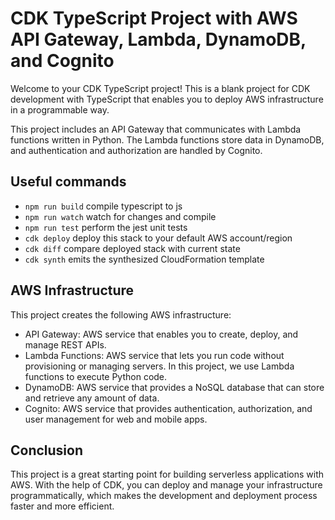 # CDK TypeScript Project with AWS API Gateway, Lambda, DynamoDB, and Cognito

Welcome to your CDK TypeScript project! This is a blank project for CDK development with TypeScript that enables you to deploy AWS infrastructure in a programmable way.

This project includes an API Gateway that communicates with Lambda functions written in Python. The Lambda functions store data in DynamoDB, and authentication and authorization are handled by Cognito.

## Useful commands

* `npm run build`   compile typescript to js
* `npm run watch`   watch for changes and compile
* `npm run test`    perform the jest unit tests
* `cdk deploy`      deploy this stack to your default AWS account/region
* `cdk diff`        compare deployed stack with current state
* `cdk synth`       emits the synthesized CloudFormation template

## AWS Infrastructure
This project creates the following AWS infrastructure:

* API Gateway: AWS service that enables you to create, deploy, and manage REST APIs.
* Lambda Functions: AWS service that lets you run code without provisioning or managing servers. In this project, we use Lambda functions to execute Python code.
* DynamoDB: AWS service that provides a NoSQL database that can store and retrieve any amount of data.
* Cognito: AWS service that provides authentication, authorization, and user management for web and mobile apps.

## Conclusion
This project is a great starting point for building serverless applications with AWS. With the help of CDK, you can deploy and manage your infrastructure programmatically, which makes the development and deployment process faster and more efficient.

